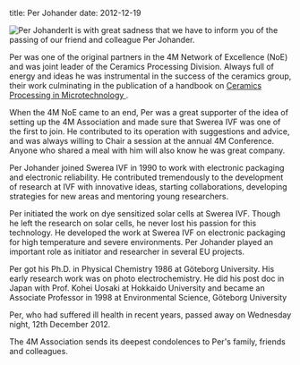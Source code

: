title: Per Johander
date: 2012-12-19  

<!--break-->
![Per Johander](/4m-association/images/per_obit.jpg)It is with great sadness that we have to inform you of the passing of our friend and colleague Per Johander.  
  
Per was one of the original partners in the 4M Network of Excellence (NoE) and was joint leader of the Ceramics Processing Division. Always full of energy and ideas he was instrumental in the success of the ceramics group, their work culminating in the publication of a handbook on [Ceramics Processing in Microtechnology ](/4m-association/content/Ceramics-Processing-Microtechnology).  
  
When the 4M NoE came to an end, Per was a great supporter of the idea of setting up the 4M Association and made sure that Swerea IVF was one of the first to join.  He contributed to its operation with suggestions and advice, and was always willing to Chair a session at the annual 4M Conference. Anyone who shared a meal with him will also know he was great company.  

Per Johander joined Swerea IVF in 1990 to work with electronic packaging and electronic reliability. He contributed tremendously to the development of research at IVF with innovative ideas, starting collaborations, developing strategies for new areas and mentoring young researchers.  
  
Per initiated the work on dye sensitized solar cells at Swerea IVF. Though he left the research on solar cells, he never lost his passion for this technology. He developed the work at Swerea IVF on electronic packaging for high temperature and severe environments. Per Johander played an important role as initiator and researcher in several EU projects.  
  
Per got his Ph.D. in Physical Chemistry 1986 at Göteborg University. His early research work was on photo electrochemistry.  He did his post doc in Japan with Prof. Kohei Uosaki at Hokkaido University and became an Associate Professor in 1998 at Environmental Science, Göteborg University
  
Per, who had suffered ill health in recent years, passed away on Wednesday night, 12th December 2012.  
  
The 4M Association sends its deepest condolences to Per's family, friends and colleagues.
